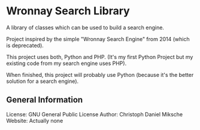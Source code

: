 # Wronnay Search Library
A library of classes which can be used to build a search engine.

Project inspired by the simple "Wronnay Search Engine" from 2014 (which is deprecated).

This project uses both, Python and PHP. (It's my first Python Project but my existing code from my search engine uses PHP).

When finished, this project will probably use Python (because it's the better solution for a search engine).

## General Information
License: GNU General Public License
Author: Christoph Daniel Miksche
Website: Actually none

